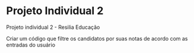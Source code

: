 # Projeto Individual 2
 Projeto individual 2 - Resilia Educação

 Criar um código que filtre os candidatos por suas notas de acordo com as entradas do usuário